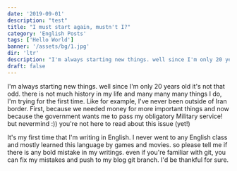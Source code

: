 ```yaml
---
date: '2019-09-01'
description: "test"
title: "I must start again, mustn't I?"
category: 'English Posts'
tags: ['Hello World']
banner: '/assets/bg/1.jpg'
dir: 'ltr'
description: "I'm always starting new things. well since I'm only 20 years old it's not that odd. there is not much history in my life and many many many things I do, I'm trying for the first time."
draft: false
---
```


I'm always starting new things. well since I'm only 20 years old it's not that odd. there is not much history in my life and many many many things I do, I'm trying for the first time. Like for example, I've never been outside of Iran border. First, because we needed money for more important things and now because the government wants me to pass my obligatory Military service! but nevermind :)) you're not here to read about this issue (yet!)

It's my first time that I'm writing in English. I never went to any English class and mostly learned this language by games and movies. so please tell me if there is any bold mistake in my writings. even if you're familiar with git, you can fix my mistakes and push to my blog git branch. I'd be thankful for sure.
